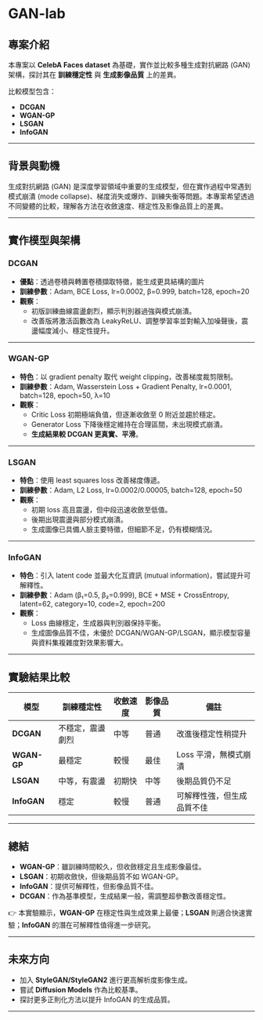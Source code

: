 # GAN-lab

## 專案介紹
本專案以 **CelebA Faces dataset** 為基礎，實作並比較多種生成對抗網路 (GAN) 架構，探討其在 **訓練穩定性** 與 **生成影像品質** 上的差異。  

比較模型包含：
- **DCGAN**
- **WGAN-GP**
- **LSGAN**
- **InfoGAN**

---

## 背景與動機
生成對抗網路 (GAN) 是深度學習領域中重要的生成模型，但在實作過程中常遇到模式崩潰 (mode collapse)、梯度消失或爆炸、訓練失衡等問題。本專案希望透過不同變體的比較，理解各方法在收斂速度、穩定性及影像品質上的差異。

---

## 實作模型與架構

### DCGAN
- **優點**：透過卷積與轉置卷積擷取特徵，能生成更具結構的圖片  
- **訓練參數**：Adam, BCE Loss, lr=0.0002, β=0.999, batch=128, epoch=20  
- **觀察**：
  - 初版訓練曲線震盪劇烈，顯示判別器過強與模式崩潰。
  - 改善版將激活函數改為 LeakyReLU、調整學習率並對輸入加噪聲後，震盪幅度減小、穩定性提升。

---

### WGAN-GP
- **特色**：以 gradient penalty 取代 weight clipping，改善梯度裁剪限制。  
- **訓練參數**：Adam, Wasserstein Loss + Gradient Penalty, lr=0.0001, batch=128, epoch=50, λ=10  
- **觀察**：
  - Critic Loss 初期極端負值，但逐漸收斂至 0 附近並趨於穩定。  
  - Generator Loss 下降後穩定維持在合理區間，未出現模式崩潰。  
  - **生成結果較 DCGAN 更真實、平滑**。

---

### LSGAN
- **特色**：使用 least squares loss 改善梯度傳遞。  
- **訓練參數**：Adam, L2 Loss, lr=0.0002/0.00005, batch=128, epoch=50  
- **觀察**：
  - 初期 loss 高且震盪，但中段迅速收斂至低值。  
  - 後期出現震盪與部分模式崩潰。  
  - 生成圖像已具備人臉主要特徵，但細節不足，仍有模糊情況。

---

### InfoGAN
- **特色**：引入 latent code 並最大化互資訊 (mutual information)，嘗試提升可解釋性。  
- **訓練參數**：Adam (β₁=0.5, β₂=0.999), BCE + MSE + CrossEntropy, latent=62, category=10, code=2, epoch=200  
- **觀察**：
  - Loss 曲線穩定，生成器與判別器保持平衡。  
  - 生成圖像品質不佳，未優於 DCGAN/WGAN-GP/LSGAN，顯示模型容量與資料集複雜度對效果影響大。

---

## 實驗結果比較

| 模型      | 訓練穩定性 | 收斂速度 | 影像品質 | 備註 |
|-----------|------------|----------|----------|------|
| **DCGAN**   | 不穩定，震盪劇烈 | 中等 | 普通 | 改進後穩定性稍提升 |
| **WGAN-GP** | 最穩定 | 較慢 | 最佳 | Loss 平滑，無模式崩潰 |
| **LSGAN**   | 中等，有震盪 | 初期快 | 中等 | 後期品質仍不足 |
| **InfoGAN** | 穩定 | 較慢 | 普通 | 可解釋性強，但生成品質不佳 |

---

## 總結
- **WGAN-GP**：雖訓練時間較久，但收斂穩定且生成影像最佳。  
- **LSGAN**：初期收斂快，但後期品質不如 WGAN-GP。  
- **InfoGAN**：提供可解釋性，但影像品質不佳。  
- **DCGAN**：作為基準模型，生成結果一般，需調整超參數改善穩定性。  

👉 本實驗顯示，**WGAN-GP** 在穩定性與生成效果上最優；**LSGAN** 則適合快速實驗；**InfoGAN** 的潛在可解釋性值得進一步研究。

---

## 未來方向
- 加入 **StyleGAN/StyleGAN2** 進行更高解析度影像生成。  
- 嘗試 **Diffusion Models** 作為比較基準。  
- 探討更多正則化方法以提升 InfoGAN 的生成品質。  

---
